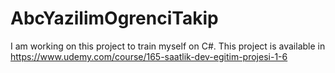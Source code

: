 # AbcYazilimOgrenciTakip

I am working on this project to train myself on C#. This project is available in 
https://www.udemy.com/course/165-saatlik-dev-egitim-projesi-1-6
